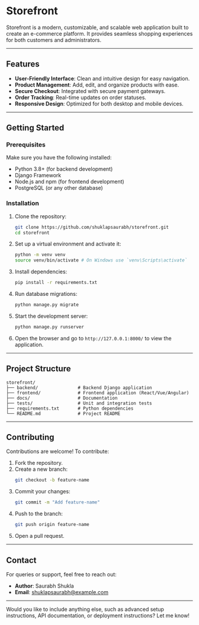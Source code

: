 # Storefront

Storefront is a modern, customizable, and scalable web application built to create an e-commerce platform. It provides seamless shopping experiences for both customers and administrators.

---

## Features

- **User-Friendly Interface**: Clean and intuitive design for easy navigation.
- **Product Management**: Add, edit, and organize products with ease.
- **Secure Checkout**: Integrated with secure payment gateways.
- **Order Tracking**: Real-time updates on order statuses.
- **Responsive Design**: Optimized for both desktop and mobile devices.

---

## Getting Started

### Prerequisites

Make sure you have the following installed:

- Python 3.8+ (for backend development)
- Django Framework
- Node.js and npm (for frontend development)
- PostgreSQL (or any other database)

### Installation

1. Clone the repository:
   ```bash
   git clone https://github.com/shuklapsaurabh/storefront.git
   cd storefront
   ```

2. Set up a virtual environment and activate it:
   ```bash
   python -m venv venv
   source venv/bin/activate # On Windows use `venv\Scripts\activate`
   ```

3. Install dependencies:
   ```bash
   pip install -r requirements.txt
   ```

4. Run database migrations:
   ```bash
   python manage.py migrate
   ```

5. Start the development server:
   ```bash
   python manage.py runserver
   ```

6. Open the browser and go to `http://127.0.0.1:8000/` to view the application.

---

## Project Structure

```
storefront/
├── backend/               # Backend Django application
├── frontend/              # Frontend application (React/Vue/Angular)
├── docs/                  # Documentation
├── tests/                 # Unit and integration tests
├── requirements.txt       # Python dependencies
└── README.md              # Project README
```

---

## Contributing

Contributions are welcome! To contribute:

1. Fork the repository.
2. Create a new branch:
   ```bash
   git checkout -b feature-name
   ```
3. Commit your changes:
   ```bash
   git commit -m "Add feature-name"
   ```
4. Push to the branch:
   ```bash
   git push origin feature-name
   ```
5. Open a pull request.

---
## Contact

For queries or support, feel free to reach out:

- **Author**: Saurabh Shukla
- **Email**: shuklapsaurabh@example.com

---

Would you like to include anything else, such as advanced setup instructions, API documentation, or deployment instructions? Let me know!
